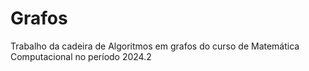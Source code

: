 # Grafos
Trabalho da cadeira de Algoritmos em grafos do curso de Matemática Computacional no período 2024.2
